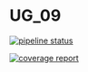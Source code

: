 # UG_09

[![pipeline status](https://git.linux.iastate.edu/cs309/fall2020/ug_09/badges/master/pipeline.svg)](https://git.linux.iastate.edu/cs309/fall2020/ug_09/commits/master)

[![coverage report](https://git.linux.iastate.edu/cs309/fall2020/ug_09/badges/master/coverage.svg)](https://git.linux.iastate.edu/cs309/fall2020/ug_09/commits/master)